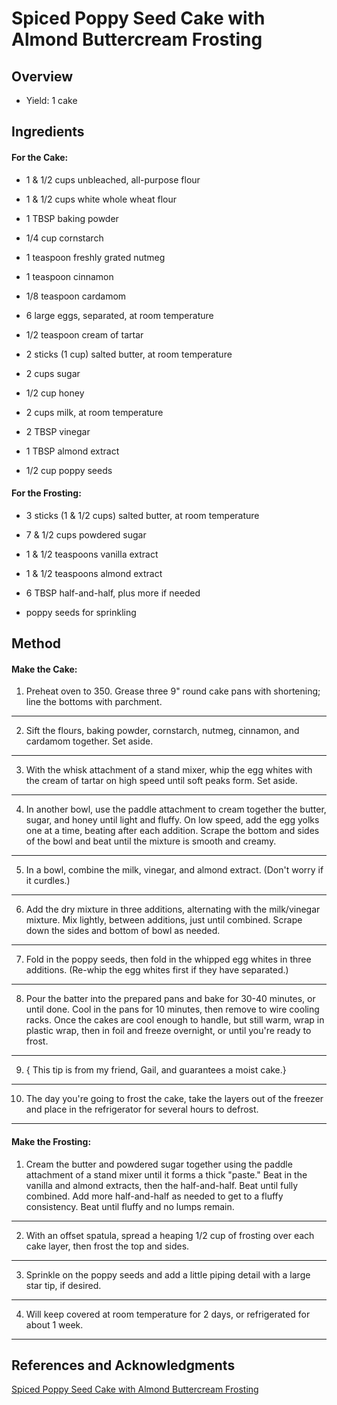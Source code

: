 # Spiced Poppy Seed Cake with Almond Buttercream Frosting

## Overview

- Yield: 1 cake

## Ingredients

#### For the Cake:

- 1 & 1/2 cups unbleached, all-purpose flour

- 1 & 1/2 cups white whole wheat flour

- 1 TBSP baking powder

- 1/4 cup cornstarch

- 1 teaspoon freshly grated nutmeg

- 1 teaspoon cinnamon

- 1/8 teaspoon cardamom

- 6 large eggs, separated, at room temperature

- 1/2 teaspoon cream of tartar

- 2 sticks (1 cup) salted butter, at room temperature

- 2 cups sugar

- 1/2 cup honey

- 2 cups milk, at room temperature

- 2 TBSP vinegar

- 1 TBSP almond extract

- 1/2 cup poppy seeds

#### For the Frosting:

- 3 sticks (1 & 1/2 cups) salted butter, at room temperature

- 7 & 1/2 cups powdered sugar

- 1 & 1/2 teaspoons vanilla extract

- 1 & 1/2 teaspoons almond extract

- 6 TBSP half-and-half, plus more if needed

- poppy seeds for sprinkling

## Method

#### Make the Cake:

1. Preheat oven to  350.  Grease three 9" round cake pans with shortening; line the bottoms with parchment.
---

2. Sift the flours, baking powder, cornstarch, nutmeg, cinnamon, and cardamom together.  Set aside.
---

3. With the whisk attachment of a stand mixer, whip the egg whites with the cream of tartar on high speed until soft peaks form.  Set aside.
---

4. In another bowl, use the paddle attachment to cream together the butter, sugar, and honey until light and fluffy.  On low speed, add the egg yolks one at a time, beating after each addition.  Scrape the bottom and sides of the bowl and beat until the mixture is smooth and creamy.
---

5. In a bowl, combine the milk, vinegar, and almond extract. (Don't worry if it curdles.)
---

6. Add the dry mixture in three additions, alternating with the milk/vinegar mixture.  Mix lightly, between additions, just until combined.  Scrape down the sides and bottom of bowl as needed.
---

7. Fold in the poppy seeds, then fold in the whipped egg whites in three additions. (Re-whip the egg whites first if they have separated.)
---

8. Pour the batter into the prepared pans and bake for 30-40 minutes, or until done.  Cool in the pans for 10 minutes, then remove to wire cooling racks.  Once the cakes are cool enough to handle, but still warm, wrap in plastic wrap, then in foil and freeze overnight, or until you're ready to frost.
---

9. { This tip is from my friend, Gail, and guarantees a moist cake.}
---

10. The day you're going to frost the cake, take the layers out of the freezer and place in the refrigerator for several hours to defrost.
---

#### Make the Frosting:

1. Cream the butter and powdered sugar together using the paddle attachment of a stand mixer until it forms a thick "paste." Beat in the vanilla and almond extracts, then the half-and-half.  Beat until fully combined.  Add more half-and-half as needed to get to a fluffy consistency.  Beat until fluffy and no lumps remain.
---

2. With an offset spatula, spread a heaping 1/2 cup of frosting over each cake layer, then frost the top and sides.
---

3. Sprinkle on the poppy seeds and add a little piping detail with a large star tip, if desired.
---

4. Will keep covered at room temperature for 2 days, or refrigerated for about 1 week.
---

## References and Acknowledgments

[Spiced Poppy Seed Cake with Almond Buttercream Frosting](https://www.bakeat350.net/2012/10/spiced-poppy-seed-cake.html)
